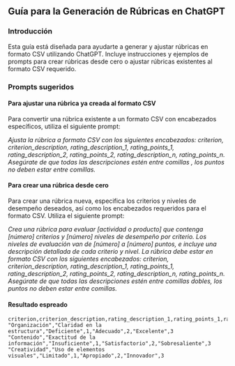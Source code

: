 ## Guía para la Generación de Rúbricas en ChatGPT
### Introducción
Esta guía está diseñada para ayudarte a generar y ajustar rúbricas en formato CSV utilizando ChatGPT. Incluye instrucciones y ejemplos de prompts para crear rúbricas desde cero o ajustar rúbricas existentes al formato CSV requerido.

### Prompts sugeridos
#### Para ajustar una rúbrica ya creada al formato CSV
Para convertir una rúbrica existente a un formato CSV con encabezados específicos, utiliza el siguiente prompt:


*Ajusta la rúbrica a formato CSV con los siguientes encabezados: criterion, criterion_description, rating_description_1, rating_points_1, rating_description_2, rating_points_2, rating_description_n, rating_points_n. Asegúrate de que todas las descripciones estén entre comillas , los puntos no deben estar entre comillas.*


#### Para crear una rúbrica desde cero
Para crear una rúbrica nueva, especifica los criterios y niveles de desempeño deseados, así como los encabezados requeridos para el formato CSV. Utiliza el siguiente prompt:

*Crea una rúbrica para evaluar [actividad o producto] que contenga [número] criterios y [número] niveles de desempeño por criterio. Los niveles de evaluación van de [número] a [número] puntos, e incluye una descripción detallada de cada criterio y nivel. La rúbrica debe estar en formato CSV con los siguientes encabezados: criterion, criterion_description, rating_description_1, rating_points_1, rating_description_2, rating_points_2, rating_description_n, rating_points_n. Asegúrate de que todas las descripciones estén entre comillas dobles, los puntos no deben estar entre comillas.*

#### Resultado espreado

```csv
criterion,criterion_description,rating_description_1,rating_points_1,rating_description_2,rating_points_2,rating_description_3,rating_points_3
"Organización","Claridad en la estructura","Deficiente",1,"Adecuado",2,"Excelente",3
"Contenido","Exactitud de la información","Insuficiente",1,"Satisfactorio",2,"Sobresaliente",3
"Creatividad","Uso de elementos visuales","Limitado",1,"Apropiado",2,"Innovador",3
```
